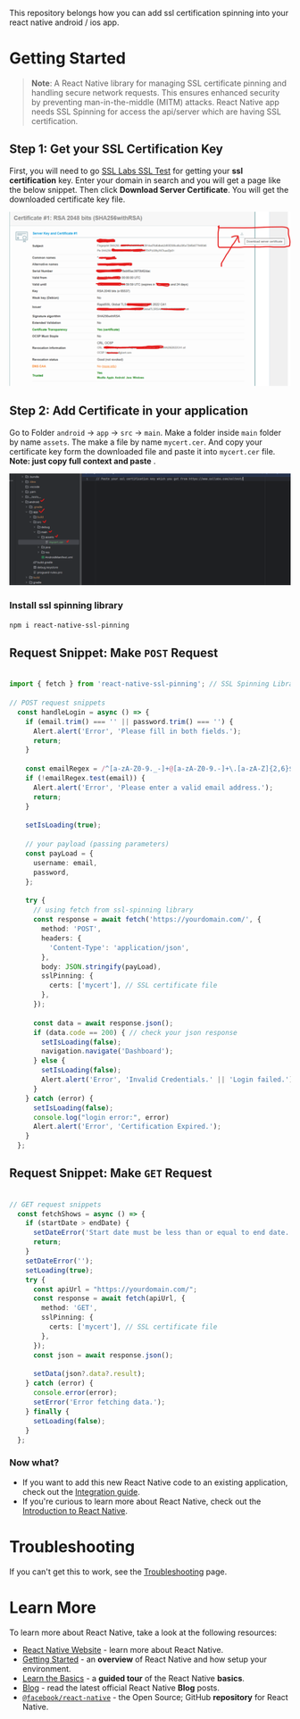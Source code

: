 This repository belongs how you can add ssl certification spinning into your react native android / ios app.
# Getting Started

>**Note**: A React Native library for managing SSL certificate pinning and handling secure network requests. This ensures enhanced security by preventing man-in-the-middle (MITM) attacks. 
React Native app needs SSL Spinning for access the api/server which are having SSL certification.

## Step 1: Get your SSL Certification Key

First, you will need to go [SSL Labs SSL Test](https://www.ssllabs.com/ssltest/') for getting your **ssl certification** key. Enter your domain in search and you will get a page like the below snippet.
Then click **Download Server Certificate**. You will get the downloaded certificate key file.

![Download SSL Certificate Key](https://github.com/Remonhasan/react-native-ssl-certificate-spinning/blob/main/ssl-certificate-spinning.png)

## Step 2: Add Certificate in your application

Go to Folder `android` -> `app` -> `src` -> `main`. Make a folder inside `main` folder by name `assets`. The make a file by name `mycert.cer`. And copy your certificate key form the downloaded file and paste it into `mycert.cer` file. **Note: just copy full context and paste** .

![Folder Structure](https://github.com/Remonhasan/react-native-ssl-certificate-spinning/blob/main/certification-folder.png)

### Install ssl spinning library 

```bash
npm i react-native-ssl-pinning
```

## Request Snippet: Make `POST` Request
```typescript

import { fetch } from 'react-native-ssl-pinning'; // SSL Spinning Library

// POST request snippets
  const handleLogin = async () => {
    if (email.trim() === '' || password.trim() === '') {
      Alert.alert('Error', 'Please fill in both fields.');
      return;
    }

    const emailRegex = /^[a-zA-Z0-9._-]+@[a-zA-Z0-9.-]+\.[a-zA-Z]{2,6}$/;
    if (!emailRegex.test(email)) {
      Alert.alert('Error', 'Please enter a valid email address.');
      return;
    }

    setIsLoading(true);

    // your payload (passing parameters)
    const payLoad = {
      username: email,
      password,
    };

    try {
      // using fetch from ssl-spinning library
      const response = await fetch('https://yourdomain.com/', {
        method: 'POST',
        headers: {
          'Content-Type': 'application/json',
        },
        body: JSON.stringify(payLoad),
        sslPinning: {
          certs: ['mycert'], // SSL certificate file
        },
      });

      const data = await response.json();
      if (data.code == 200) { // check your json response
        setIsLoading(false);
        navigation.navigate('Dashboard');
      } else {
        setIsLoading(false);
        Alert.alert('Error', 'Invalid Credentials.' || 'Login failed.');
      }
    } catch (error) {
      setIsLoading(false);
      console.log("login error:", error)
      Alert.alert('Error', 'Certification Expired.');
    }
  };

```
## Request Snippet: Make `GET` Request

```typescript

// GET request snippets
  const fetchShows = async () => {
    if (startDate > endDate) {
      setDateError('Start date must be less than or equal to end date.');
      return;
    }
    setDateError('');
    setLoading(true);
    try {
      const apiUrl = "https://yourdomain.com/";
      const response = await fetch(apiUrl, {
        method: 'GET',
        sslPinning: {
          certs: ['mycert'], // SSL certificate file
        },
      });
      const json = await response.json();

      setData(json?.data?.result);
    } catch (error) {
      console.error(error);
      setError('Error fetching data.');
    } finally {
      setLoading(false);
    }
  };

```

### Now what?

- If you want to add this new React Native code to an existing application, check out the [Integration guide](https://reactnative.dev/docs/integration-with-existing-apps).
- If you're curious to learn more about React Native, check out the [Introduction to React Native](https://reactnative.dev/docs/getting-started).

# Troubleshooting

If you can't get this to work, see the [Troubleshooting](https://reactnative.dev/docs/troubleshooting) page.

# Learn More

To learn more about React Native, take a look at the following resources:

- [React Native Website](https://reactnative.dev) - learn more about React Native.
- [Getting Started](https://reactnative.dev/docs/environment-setup) - an **overview** of React Native and how setup your environment.
- [Learn the Basics](https://reactnative.dev/docs/getting-started) - a **guided tour** of the React Native **basics**.
- [Blog](https://reactnative.dev/blog) - read the latest official React Native **Blog** posts.
- [`@facebook/react-native`](https://github.com/facebook/react-native) - the Open Source; GitHub **repository** for React Native.
